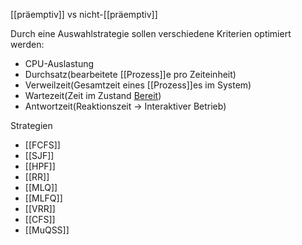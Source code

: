 [[präemptiv]] vs nicht-[[präemptiv]]

Durch eine Auswahlstrategie sollen verschiedene Kriterien optimiert werden:
- CPU-Auslastung
- Durchsatz(bearbeitete [[Prozess]]e pro Zeiteinheit)
- Verweilzeit(Gesamtzeit eines [[Prozess]]es im System)
- Wartezeit(Zeit im Zustand [Bereit](Prozesszustand))
- Antwortzeit(Reaktionszeit -> Interaktiver Betrieb)

Strategien
- [[FCFS]]
- [[SJF]]
- [[HPF]]
- [[RR]]
- [[MLQ]]
- [[MLFQ]]
- [[VRR]]
- [[CFS]]
- [[MuQSS]]